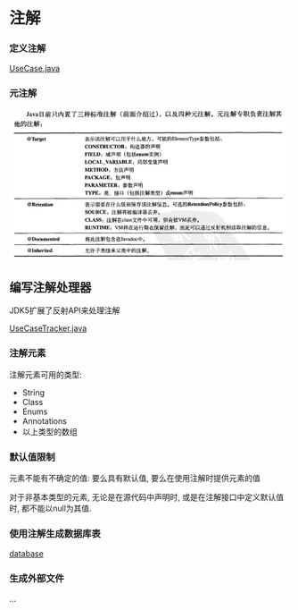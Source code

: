 # 注解
### 定义注解
[UseCase.java](./UseCase.java)

### 元注解
![元注解](./0.jpg)

## 编写注解处理器
JDK5扩展了反射API来处理注解  

[UseCaseTracker.java](./UseCaseTracker.java)
### 注解元素
注解元素可用的类型:
- String
- Class
- Enums
- Annotations
- 以上类型的数组

### 默认值限制
元素不能有不确定的值: 要么具有默认值, 要么在使用注解时提供元素的值  

对于非基本类型的元素, 无论是在源代码中声明时, 或是在注解接口中定义默认值时, 都不能以null为其值.  

### 使用注解生成数据库表
[database](/.database)  
### 生成外部文件
...